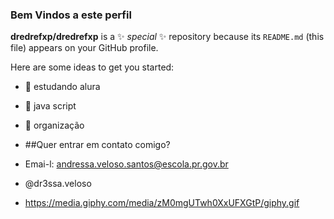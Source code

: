 ### Bem Vindos a este perfil

**dredrefxp/dredrefxp** is a ✨ _special_ ✨ repository because its `README.md` (this file) appears on your GitHub profile.

Here are some ideas to get you started:

- 🔭 estudando alura
- 🌱 java script
- 👯 organização

- ##Quer entrar em contato comigo?

-  Emai-l: andressa.veloso.santos@escola.pr.gov.br
- @dr3ssa.veloso

- https://media.giphy.com/media/zM0mgUTwh0XxUFXGtP/giphy.gif

